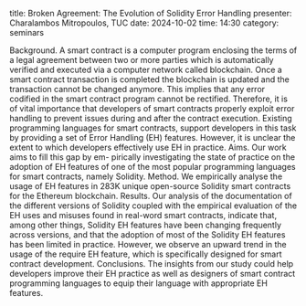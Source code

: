 title: Broken Agreement: The Evolution of Solidity Error Handling
presenter: Charalambos Mitropoulos, TUC
date: 2024-10-02
time: 14:30
category: seminars

Background. A smart contract is a computer program enclosing 
the terms of a legal agreement between two or more parties which
is automatically verified and executed via a computer network
called blockchain. Once a smart contract transaction is completed
the blockchain is updated and the transaction cannot be changed
anymore. This implies that any error codified in the smart contract
program cannot be rectified. Therefore, it is of vital importance
that developers of smart contracts properly exploit error handling
to prevent issues during and after the contract execution. Existing
programming languages for smart contracts, support developers
in this task by providing a set of Error Handling (EH) features.
However, it is unclear the extent to which developers effectively
use EH in practice. Aims. Our work aims to fill this gap by em-
pirically investigating the state of practice on the adoption of EH
features of one of the most popular programming languages for
smart contracts, namely Solidity. Method. We empirically analyse
the usage of EH features in 283K unique open-source Solidity smart
contracts for the Ethereum blockchain. Results. Our analysis of
the documentation of the different versions of Solidity coupled
with the empirical evaluation of the EH uses and misuses found
in real-word smart contracts, indicate that, among other things,
Solidity EH features have been changing frequently across versions,
and that the adoption of most of the Solidity EH features has been
limited in practice. However, we observe an upward trend in the
usage of the require EH feature, which is specifically designed for
smart contract development. Conclusions. The insights from our
study could help developers improve their EH practice as well as
designers of smart contract programming languages to equip their
language with appropriate EH features.
